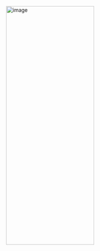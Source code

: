 <img width="239" height="645" alt="image" src="https://github.com/user-attachments/assets/4a6b06c1-5285-4bdf-8f1d-da82f6cf4bb4" />

